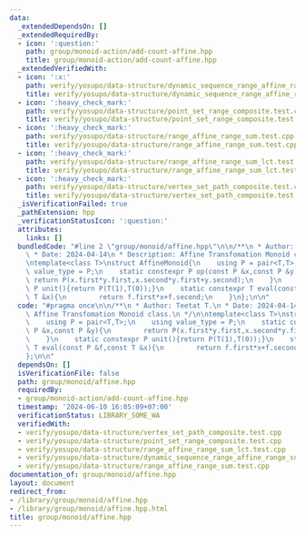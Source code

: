 ```yaml
---
data:
  _extendedDependsOn: []
  _extendedRequiredBy:
  - icon: ':question:'
    path: group/monoid-action/add-count-affine.hpp
    title: group/monoid-action/add-count-affine.hpp
  _extendedVerifiedWith:
  - icon: ':x:'
    path: verify/yosupo/data-structure/dynamic_sequence_range_affine_range_sum.test.cpp
    title: verify/yosupo/data-structure/dynamic_sequence_range_affine_range_sum.test.cpp
  - icon: ':heavy_check_mark:'
    path: verify/yosupo/data-structure/point_set_range_composite.test.cpp
    title: verify/yosupo/data-structure/point_set_range_composite.test.cpp
  - icon: ':heavy_check_mark:'
    path: verify/yosupo/data-structure/range_affine_range_sum.test.cpp
    title: verify/yosupo/data-structure/range_affine_range_sum.test.cpp
  - icon: ':heavy_check_mark:'
    path: verify/yosupo/data-structure/range_affine_range_sum_lct.test.cpp
    title: verify/yosupo/data-structure/range_affine_range_sum_lct.test.cpp
  - icon: ':heavy_check_mark:'
    path: verify/yosupo/data-structure/vertex_set_path_composite.test.cpp
    title: verify/yosupo/data-structure/vertex_set_path_composite.test.cpp
  _isVerificationFailed: true
  _pathExtension: hpp
  _verificationStatusIcon: ':question:'
  attributes:
    links: []
  bundledCode: "#line 2 \"group/monoid/affine.hpp\"\n\n/**\n * Author: Teetat T.\n\
    \ * Date: 2024-04-14\n * Description: Affine Transfomation Monoid class.\n */\n\
    \ntemplate<class T>\nstruct AffineMonoid{\n    using P = pair<T,T>;\n    using\
    \ value_type = P;\n    static constexpr P op(const P &x,const P &y){\n       \
    \ return P(x.first*y.first,x.second*y.first+y.second);\n    }\n    static constexpr\
    \ P unit(){return P(T(1),T(0));}\n    static constexpr T eval(const P &f,const\
    \ T &x){\n        return f.first*x+f.second;\n    }\n};\n\n"
  code: "#pragma once\n\n/**\n * Author: Teetat T.\n * Date: 2024-04-14\n * Description:\
    \ Affine Transfomation Monoid class.\n */\n\ntemplate<class T>\nstruct AffineMonoid{\n\
    \    using P = pair<T,T>;\n    using value_type = P;\n    static constexpr P op(const\
    \ P &x,const P &y){\n        return P(x.first*y.first,x.second*y.first+y.second);\n\
    \    }\n    static constexpr P unit(){return P(T(1),T(0));}\n    static constexpr\
    \ T eval(const P &f,const T &x){\n        return f.first*x+f.second;\n    }\n\
    };\n\n"
  dependsOn: []
  isVerificationFile: false
  path: group/monoid/affine.hpp
  requiredBy:
  - group/monoid-action/add-count-affine.hpp
  timestamp: '2024-06-10 16:05:09+07:00'
  verificationStatus: LIBRARY_SOME_WA
  verifiedWith:
  - verify/yosupo/data-structure/vertex_set_path_composite.test.cpp
  - verify/yosupo/data-structure/point_set_range_composite.test.cpp
  - verify/yosupo/data-structure/range_affine_range_sum_lct.test.cpp
  - verify/yosupo/data-structure/dynamic_sequence_range_affine_range_sum.test.cpp
  - verify/yosupo/data-structure/range_affine_range_sum.test.cpp
documentation_of: group/monoid/affine.hpp
layout: document
redirect_from:
- /library/group/monoid/affine.hpp
- /library/group/monoid/affine.hpp.html
title: group/monoid/affine.hpp
---
```

